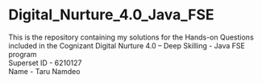 # Digital_Nurture_4.0_Java_FSE
This is the repository containing my solutions for the Hands-on Questions included in the Cognizant Digital Nurture 4.0 – Deep Skilling - Java FSE program </br>
Superset ID - 6210127 </br>
Name - Taru Namdeo

